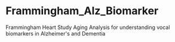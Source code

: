 # Frammingham_Alz_Biomarker
Frammingham Heart Study Aging Analysis for understanding vocal biomarkers in Alzheimer's and Dementia
